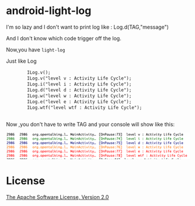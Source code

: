 # android-light-log

I'm so lazy and I don't want to print log like : Log.d(TAG,"message")

And I don't know which code trigger off the log.

Now,you have  `light-log`

Just like Log

```
		ILog.v();
		ILog.v("level v : Activity Life Cycle");
		ILog.i("level i : Activity Life Cycle");
		ILog.d("level d : Activity Life Cycle");
		ILog.w("level w : Activity Life Cycle");
		ILog.e("level e : Activity Life Cycle");
		ILog.wtf("level wtf : Activity Life Cycle");
		
```

Now ,you don't have to write TAG and your console will show like this:

![Alt text](https://github.com/opentalking/android-light-log/blob/master/B77F0617-0DDA-4CFF-832A-10478C60C489.png "Optional title")

# License


 [The Apache Software License, Version 2.0][4]


 [1]: https://raw2.github.com/Shusshu/Android-RecurrencePicker/master/screenshots/recurrence-picker.png
 [2]: https://github.com/flavienlaurent/datetimepicker
 [3]: https://github.com/android/platform_packages_apps_calendar/tree/master/src/com/android/calendar
 [4]: http://www.apache.org/licenses/LICENSE-2.0.txt
